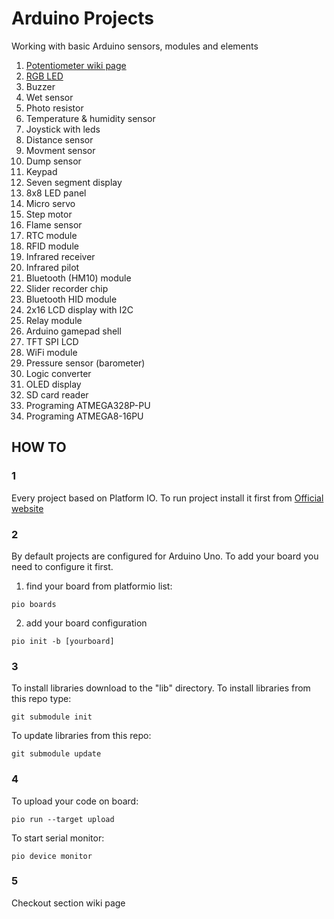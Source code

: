 # Arduino Projects
Working with basic Arduino sensors, modules and elements

1) [Potentiometer wiki page](https://github.com/mishaszu/arduino_project/wiki/01-Potentiometer)
2) [RGB LED](https://github.com/mishaszu/arduino_projects/wiki/02-RGB-LED)
4) Buzzer
5) Wet sensor
6) Photo resistor
7) Temperature & humidity sensor
8) Joystick with leds
9) Distance sensor
10) Movment sensor
11) Dump sensor
12) Keypad
13) Seven segment display
14) 8x8 LED panel
15) Micro servo
16) Step motor
17) Flame sensor
18) RTC module
19) RFID module
20) Infrared receiver
21) Infrared pilot
22) Bluetooth (HM10) module
23) Slider recorder chip
24) Bluetooth HID module
25) 2x16 LCD display with I2C
26) Relay module
27) Arduino gamepad shell
28) TFT SPI LCD
29) WiFi module
30) Pressure sensor (barometer)
31) Logic converter
32) OLED display
33) SD card reader
34) Programing ATMEGA328P-PU
35) Programing ATMEGA8-16PU

## HOW TO
### 1
Every project based on Platform IO.
To run project install it first from [Official website](http://docs.platformio.org/en/latest/installation.html)

### 2
By default projects are configured for Arduino Uno.
To add your board you need to configure it first.
1) find your board from platformio list:
```
pio boards
```
2) add your board configuration
```
pio init -b [yourboard]
```

### 3
To install libraries download to the "lib" directory.
To install libraries from this repo type:
```
git submodule init
```
To update libraries from this repo:
```
git submodule update
```

### 4
To upload your code on board:
```
pio run --target upload
```
To start serial monitor:
```
pio device monitor
```

### 5
Checkout section wiki page
